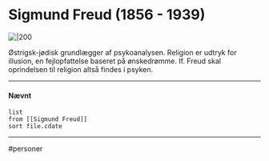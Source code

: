 # Sigmund Freud (1856 - 1939)
![|200](https://external-content.duckduckgo.com/iu/?u=http%3A%2F%2Fwww.gigcity.ca%2Fwp-content%2Fuploads%2F2016%2F10%2FFreud.jpg&f=1&nofb=1)

Østrigsk-jødisk grundlægger af psykoanalysen. Religion er udtryk for illusion, en fejlopfattelse baseret på ønskedrømme. If. Freud skal oprindelsen til religion altså findes i psyken.


---
#### Nævnt
```dataview 
list
from [[Sigmund Freud]]
sort file.cdate
```
---
#personer


